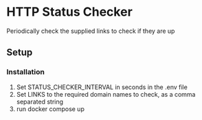 # HTTP Status Checker

Periodically check the supplied links to check if they are up

## Setup

### Installation

1. Set STATUS_CHECKER_INTERVAL in seconds in the .env file
2. Set LINKS to the required domain names to check, as a comma separated string
3. run docker compose up
